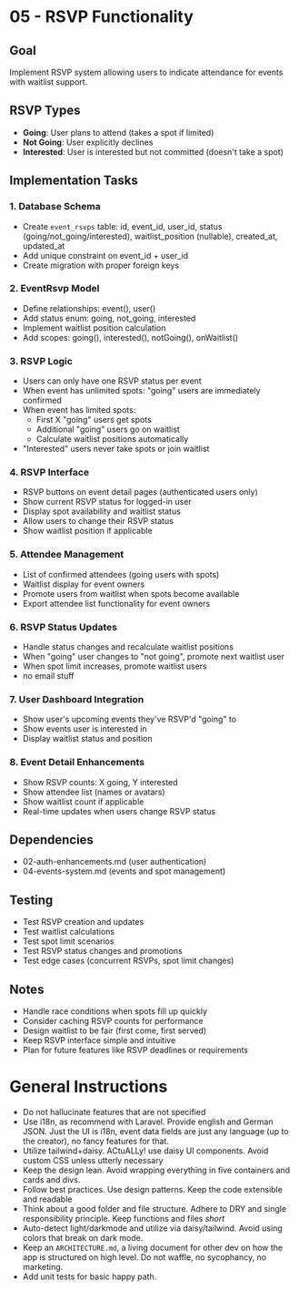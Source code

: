 # 05 - RSVP Functionality

## Goal
Implement RSVP system allowing users to indicate attendance for events with waitlist support.

## RSVP Types
- **Going**: User plans to attend (takes a spot if limited)
- **Not Going**: User explicitly declines
- **Interested**: User is interested but not committed (doesn't take a spot)

## Implementation Tasks

### 1. Database Schema
- Create `event_rsvps` table: id, event_id, user_id, status (going/not_going/interested), waitlist_position (nullable), created_at, updated_at
- Add unique constraint on event_id + user_id
- Create migration with proper foreign keys

### 2. EventRsvp Model
- Define relationships: event(), user()
- Add status enum: going, not_going, interested
- Implement waitlist position calculation
- Add scopes: going(), interested(), notGoing(), onWaitlist()

### 3. RSVP Logic
- Users can only have one RSVP status per event
- When event has unlimited spots: "going" users are immediately confirmed
- When event has limited spots:
  - First X "going" users get spots
  - Additional "going" users go on waitlist
  - Calculate waitlist positions automatically
- "Interested" users never take spots or join waitlist

### 4. RSVP Interface
- RSVP buttons on event detail pages (authenticated users only)
- Show current RSVP status for logged-in user
- Display spot availability and waitlist status
- Allow users to change their RSVP status
- Show waitlist position if applicable

### 5. Attendee Management
- List of confirmed attendees (going users with spots)
- Waitlist display for event owners
- Promote users from waitlist when spots become available
- Export attendee list functionality for event owners

### 6. RSVP Status Updates
- Handle status changes and recalculate waitlist positions
- When "going" user changes to "not going", promote next waitlist user
- When spot limit increases, promote waitlist users
- no email stuff

### 7. User Dashboard Integration
- Show user's upcoming events they've RSVP'd "going" to
- Show events user is interested in
- Display waitlist status and position

### 8. Event Detail Enhancements
- Show RSVP counts: X going, Y interested
- Show attendee list (names or avatars)
- Show waitlist count if applicable
- Real-time updates when users change RSVP status

## Dependencies
- 02-auth-enhancements.md (user authentication)
- 04-events-system.md (events and spot management)

## Testing
- Test RSVP creation and updates
- Test waitlist calculations
- Test spot limit scenarios
- Test RSVP status changes and promotions
- Test edge cases (concurrent RSVPs, spot limit changes)

## Notes
- Handle race conditions when spots fill up quickly
- Consider caching RSVP counts for performance
- Design waitlist to be fair (first come, first served)
- Keep RSVP interface simple and intuitive
- Plan for future features like RSVP deadlines or requirements



# General Instructions

- Do not hallucinate features that are not specified
- Use i18n, as recommend with Laravel. Provide english and German JSON. Just the UI is i18n, event data fields are just any language (up to the creator), no fancy features for that.
- Utilize tailwind+daisy. ACtuALLy! use daisy UI components. Avoid custom CSS unless utterly necessary
- Keep the design lean. Avoid wrapping everything in five containers and cards and divs.
- Follow best practices. Use design patterns. Keep the code extensible and readable
- Think about a good folder and file structure. Adhere to DRY and single responsibility principle. Keep functions and files *short*
- Auto-detect light/darkmode and utilize via daisy/tailwind. Avoid using colors that break on dark mode.
- Keep an `ARCHITECTURE.md`, a living document for other dev on how the app is structured on high level. Do not waffle, no sycophancy, no marketing.
- Add unit tests for basic happy path.
